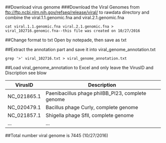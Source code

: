 ##Download virus genome
###Download the Viral Genomes from ftp://ftp.ncbi.nlm.nih.gov/refseq/release/viral/ to rawdata directory and combine the viral.1.1.genomic.fna and viral.2.1.genomic.fna 
```
cat viral.1.1.genomic.fna viral.2.1.genomic.fna > viral_102716.genomic.fna--this file was created on 10/27/2016
```

##Change format to txt
Open by notepade, then save as txt

##Extract the annotation part and save it into viral_genome_annotation.txt
```
grep '>' viral_102716.txt > viral_genome_annotation.txt
```
##Load viral_genome_annotation to Excel and only leave the VirusID and Discription
see blow

VirusID	| Description
--------|------------
NC_021865.1	| Paenibacillus phage phiIBB_Pl23, complete genome
NC_020479.1	| Bacillus phage Curly, complete genome
NC_021857.1	| Shigella phage SfII, complete genome
... | ...

##Total number viral genome is 7445 (10/27/2016)
